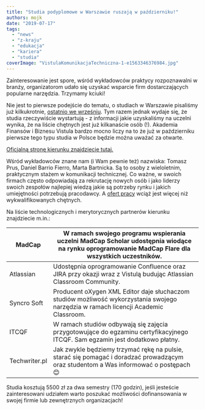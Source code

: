 ```yaml
---
title: "Studia podyplomowe w Warszawie ruszają w październiku!"
authors: mojk
date: "2019-07-17"
tags:
  - "news"
  - "z-kraju"
  - "edukacja"
  - "kariera"
  - "studia"
coverImage: "VistulaKomunikacjaTechniczna-1-e1563346376984.jpg"
---
```


Zainteresowanie jest spore, wśród wykładowców praktycy rozpoznawalni w branży,
organizatorom udało się uzyskać wsparcie firm dostarczających popularne
narzędzia. Trzymamy kciuki!

<!--truncate-->

Nie jest to pierwsze podejście do tematu, o studiach w Warszawie pisaliśmy już
kilkukrotnie,
[ostatnio we wrześniu](http://techwriter.pl/studia-dla-techwriterow-aktualizacja/).
Tym razem jednak wydaje się, że studia rzeczywiście wystartują - z informacji
jakie uzyskaliśmy na uczelni wynika, że na liście chętnych jest już kilkanaście
osób (!). Akademia Finansów i Biznesu Vistula bardzo mocno liczy na to że już w
październiku pierwsze tego typu studia w Polsce będzie można uważać za otwarte.

[Oficjalną stronę kierunku znajdziecie tutaj.](https://www.vistula.edu.pl/kierunki-studiow/kontynuacja-edukacji/studia-podyplomowe/informatyka/komunikacja-techniczna)

Wśród wykładowców znane nam (i Wam pewnie też) nazwiska: Tomasz Prus, Daniel
Barrio Fierro, Marta Bartnicka. Są to osoby z wieloletnim, praktycznym stażem w
komunikacji technicznej. Co ważne, w swoich firmach często odpowiadają za
rekrutację nowych osób i jako liderzy swoich zespołów najlepiej wiedzą jakie są
potrzeby rynku i jakich umiejętności potrzebują pracodawcy. A
[ofert pracy](http://techwriter.pl/category/news/oferty-pracy/) wciąż jest
więcej niż wykwalifikowanych chętnych.

Na liście technologicznych i merytorycznych partnerów kierunku znajdziecie
m.in.:

| MadCap        | W ramach swojego programu wspierania uczelni MadCap Scholar udostępnia wiodące na rynku oprogramowanie MadCap Flare dla wszystkich uczestników. |
| ------------- | ----------------------------------------------------------------------------------------------------------------------------------------------- |
| Atlassian     | Udostępnia oprogramowanie Confluence oraz JIRA przy okazji wraz z Vistulą budując Atlassian Classroom Community.                                |
| Syncro Soft   | Producent oXygen XML Editor daje słuchaczom studiów możliwość wykorzystania swojego narzędzia w ramach licencji Academic Classroom.             |
| ITCQF         | W ramach studiów odbywają się zajęcia przygotowujące do egzaminu certyfikacyjnego ITCQF. Sam egzamin jest dodatkowo płatny.                     |
| Techwriter.pl | Jak zwykle będziemy trzymać rękę na pulsie, starać się pomagać i doradzać prowadzącym oraz studentom a Was informować o postępach 😊            |

Studia kosztują 5500 zł za dwa semestry (170 godzin), jeśli jesteście
zainteresowani udziałem warto poszukać możliwości dofinansowania w swojej firmie
lub zewnętrznych organizacjach!
